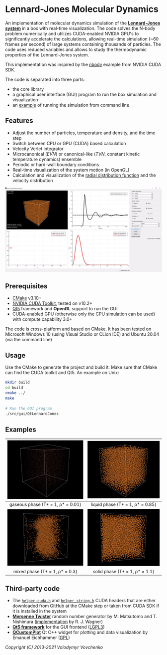# Lennard-Jones Molecular Dynamics

An implementation of molecular dynamics simulation of the [**Lennard-Jones system**](https://en.wikipedia.org/wiki/Lennard-Jones_potential) in a box with real-time visualization. 
The code solves the N-body problem numerically and utilizes CUDA-enabled NVIDIA GPU's to significantly accelerate the calculations, allowing real-time simulation (~60 frames per second) of large systems containing thousands of particles.
The code uses reduced variables and allows to study the thermodynamic properties of the Lennard-Jones system.

This implementation was inspired by the [nbody](https://developer.nvidia.com/gpugems/gpugems3/part-v-physics-simulation/chapter-31-fast-n-body-simulation-cuda) example from NVIDIA CUDA SDK.

The code is separated into three parts:
- the core library
- a graphical user interface (GUI) program to run the box simulation and visualization
- an [example](src/tasks/semiGCEfluctuations/semiGCEfluctuations.cpp) of running the simulation from command line


## Features

- Adjust the number of particles, temperature and density, and the time step
- Switch between CPU or GPU (CUDA) based calculation
- Velocity Verlet integrator
- Microcanonical (*EVN*) or canonical-like (*TVN*, constant kinetic temperature dynamics) ensemble
- Periodic or hard-wall boundary conditions
- Real-time visualization of the system motion (in OpenGL)
- Calculation and visualization of the [radial distribution function](https://en.wikipedia.org/wiki/Radial_distribution_function) and the velocity distribution

<p align="center">
  <img src="src/gui/images/QtLennardJones.png" alt="QtLennardJones"/>
</p>

## Prerequisites

- [CMake](https://cmake.org/) v3.10+
- [NVIDIA CUDA Toolkit](https://developer.nvidia.com/cuda-toolkit), tested on v10.2+
- [Qt5](https://doc.qt.io/qt-5/) framework and **OpenGL** support to run the GUI
- CUDA-enabled GPU (otherwise only the CPU simulation can be used) with compute capability 3.0+
  
The code is cross-platform and based on CMake. It has been tested on Microsoft Windows 10 (using Visual Studio or CLion IDE) and Ubuntu 20.04 (via the command line)

## Usage

Use the CMake to generate the project and build it.
Make sure that CMake can find the CUDA toolkit and Qt5.
An example on Unix:

```bash
mkdir build
cd build
cmake ../
make

# Run the GUI program
./src/gui/QtLennardJones
```


## Examples

| ![gas](src/gui/images/gas-T1-rho0.01.png)  |  ![liquid](src/gui/images/liquid-T1-rho0.85.png) |
|:-------------------------:|:-------------------------:|
| gaseous phase (T* = 1, ρ* = 0.01) | liquid phase (T* = 1, ρ* = 0.85)|
| ![gas](src/gui/images/mixed-T1-rho0.3.png)  |  ![liquid](src/gui/images/solid-T1-rho1.1.png) |
| mixed phase (T* = 1, ρ* = 0.3) | solid phase (T* = 1, ρ* = 1.1)|

## Third-party code

- The [`helper-cuda.h`](https://raw.githubusercontent.com/NVIDIA/cuda-samples/master/Common/helper_cuda.h) and [`helper_string.h`](https://raw.githubusercontent.com/NVIDIA/cuda-samples/master/Common/helper_string.h) CUDA headers that are either downloaded from GitHub at the CMake step or taken from CUDA SDK if it is installed in the system
- [**Mersenne Twister**](http://www.math.sci.hiroshima-u.ac.jp/~m-mat/MT/emt.html) random number generator by M. Matsutomo and T. Nishimura ([implementation](http://www.math.sci.hiroshima-u.ac.jp/~m-mat/MT/VERSIONS/C-LANG/MersenneTwister.h) by R. J. Wagner)
- [**Qt5 framework**](https://www.qt.io) for the GUI frontend ([LGPL3](http://doc.qt.io/qt-5/lgpl.html))
- [**QCustomPlot**](https://www.qcustomplot.com/) Qt C++ widget for plotting and data visualization by Emanuel Eichhammer ([GPL](https://www.gnu.org/licenses/gpl.html))


*Copyright (C) 2013-2021  Volodymyr Vovchenko*
